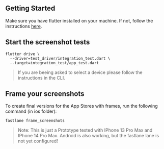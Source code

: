 ## Getting Started

Make sure you have flutter installed on your machine. If not, follow the instructions [here](https://flutter.dev/docs/get-started/install).

## Start the screenshot tests

```
flutter drive \                      
  --driver=test_driver/integration_test.dart \
  --target=integration_test/app_test.dart
```

> If you are beeing asked to select a device please follow the instructions in the CLI.

## Frame your screenshots

To create final versions for the App Stores with frames, run the following command (in ios folder):

```
fastlane frame_screenshots
```

> Note: This is just a Prototype tested with IPhone 13 Pro Max and IPhone 14 Pro Max. Android is also working, but the fastlane lane is not yet configured!